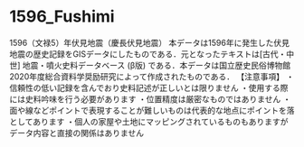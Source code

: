 # 1596_Fushimi
1596（文禄5）年伏見地震（慶長伏見地震）
本データは1596年に発生した伏見地震の歴史記録をGISデータにしたものである．元となったテキストは[古代・中世] 地震・噴火史料データベース (β版) である．本データは国立歴史民俗博物館2020年度総合資料学奨励研究によって作成されたものである．
【注意事項】
・信頼性の低い記録を含んでおり史料記述が正しいとは限りません
・使用する際には史料吟味を行う必要があります
・位置精度は厳密なものではありません
・面や線などポイントで表現することが難しいものは代表的な地点にポイントを落としてあります
・個人の家屋や土地にマッピングされているものもありますがデータ内容と直接の関係はありません
